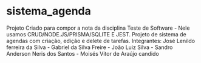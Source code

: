 # sistema_agenda
Projeto Criado para compor a nota da disciplina Teste de Software - Nele usamos CRUD/NODE.JS/PRISMA/SQLITE E JEST. Projeto de sistema de agendas com criação, edição e delete de tarefas. Integrantes: José Lenildo ferreira da Silva - Gabriel da Silva Freire - João Luiz Silva - Sandro Anderson Neris dos Santos - Moisés Vitor de Araújo candido
